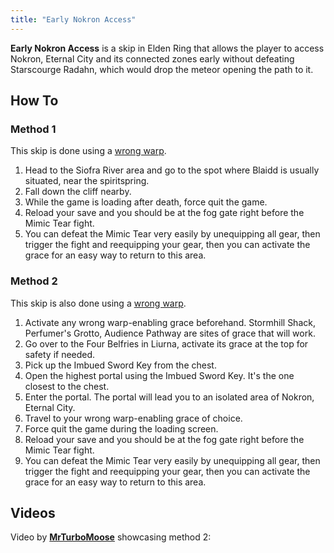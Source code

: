 ```yaml
---
title: "Early Nokron Access"
---
```


**Early Nokron Access** is a skip in Elden Ring that allows the player to access Nokron, Eternal City and its connected zones early without defeating Starscourge Radahn, which would drop the meteor opening the path to it.

## How To

### Method 1

This skip is done using a [wrong warp](/eldenring/wrong-warp).

1. Head to the Siofra River area and go to the spot where Blaidd is usually situated, near the spiritspring.
2. Fall down the cliff nearby.
3. While the game is loading after death, force quit the game.
4. Reload your save and you should be at the fog gate right before the Mimic Tear fight.
5. You can defeat the Mimic Tear very easily by unequipping all gear, then trigger the fight and reequipping your gear, then you can activate the grace for an easy way to return to this area.

### Method 2

This skip is also done using a [wrong warp](/eldenring/wrong-warp).

1. Activate any wrong warp-enabling grace beforehand. Stormhill Shack, Perfumer's Grotto, Audience Pathway are sites of grace that will work.
2. Go over to the Four Belfries in Liurna, activate its grace at the top for safety if needed.
3. Pick up the Imbued Sword Key from the chest.
4. Open the highest portal using the Imbued Sword Key. It's the one closest to the chest.
5. Enter the portal. The portal will lead you to an isolated area of Nokron, Eternal City.
6. Travel to your wrong warp-enabling grace of choice.
7. Force quit the game during the loading screen.
8. Reload your save and you should be at the fog gate right before the Mimic Tear fight.
9. You can defeat the Mimic Tear very easily by unequipping all gear, then trigger the fight and reequipping your gear, then you can activate the grace for an easy way to return to this area.

## Videos

Video by **[MrTurboMoose](//www.youtube.com/user/MrTurboMoose/videos)** showcasing method 2:
